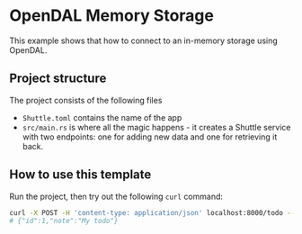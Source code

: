 # OpenDAL Memory Storage

This example shows that how to connect to an in-memory storage using OpenDAL.

## Project structure

The project consists of the following files

- `Shuttle.toml` contains the name of the app
- `src/main.rs` is where all the magic happens - it creates a Shuttle service with two endpoints: one for adding new data and one for retrieving it back.

## How to use this template

Run the project, then try out the following `curl` command:

```bash
curl -X POST -H 'content-type: application/json' localhost:8000/todo --data '{"note":"My todo"}'
# {"id":1,"note":"My todo"}
```
